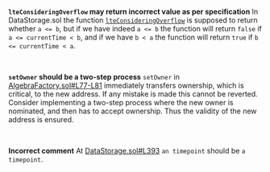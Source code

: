 
**`lteConsideringOverflow` may return incorrect value as per specification**
In DataStorage.sol the function [`lteConsideringOverflow`](https://github.com/code-423n4/2022-09-quickswap/blob/15ea643c85ed936a92d2676a7aabf739b210af39/src/core/contracts/libraries/DataStorage.sol#L94-L101) is supposed to return whether `a <= b`, but if we have indeed `a <= b` the function will return `false` if `a <= currentTime < b`, and if we have `b < a` the function will return `true` if `b <= currentTime < a`.

&nbsp;

**`setOwner` should be a two-step process**
`setOwner` in [AlgebraFactory.sol#L77-L81](https://github.com/code-423n4/2022-09-quickswap/blob/15ea643c85ed936a92d2676a7aabf739b210af39/src/core/contracts/AlgebraFactory.sol#L77-L81) immediately transfers ownership, which is critical, to the new address. If any mistake is made this cannot be reverted.
Consider implementing a two-step process where the new owner is nominated, and then has to accept ownership. Thus the validity of the new address is ensured.

&nbsp;

**Incorrect comment**
At [DataStorage.sol#L393](https://github.com/code-423n4/2022-09-quickswap/blob/15ea643c85ed936a92d2676a7aabf739b210af39/src/core/contracts/libraries/DataStorage.sol#L393) `an timepoint` should be `a timepoint`.
